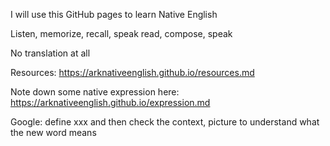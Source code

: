 

I will use this GitHub pages to learn Native English

Listen, memorize, recall, speak
read, compose, speak

No translation at all

Resources: <https://arknativeenglish.github.io/resources.md>

Note down some native expression here: <https://arknativeenglish.github.io/expression.md>

Google: define xxx and then check the context, picture to understand what the new word means
